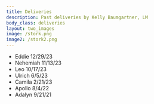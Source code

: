 ```yaml
---
title: Deliveries
description: Past deliveries by Kelly Baumgartner, LM
body_class: deliveries
layout: two_images
image: /stork.png
image2: /stork2.png
---
```


- Eddie 12/29/23
- Nehemiah 11/13/23
- Leo 10/17/23
- Ulrich 6/5/23
- Camila 2/21/23
- Apollo 8/4/22
- Adalyn 9/21/21
